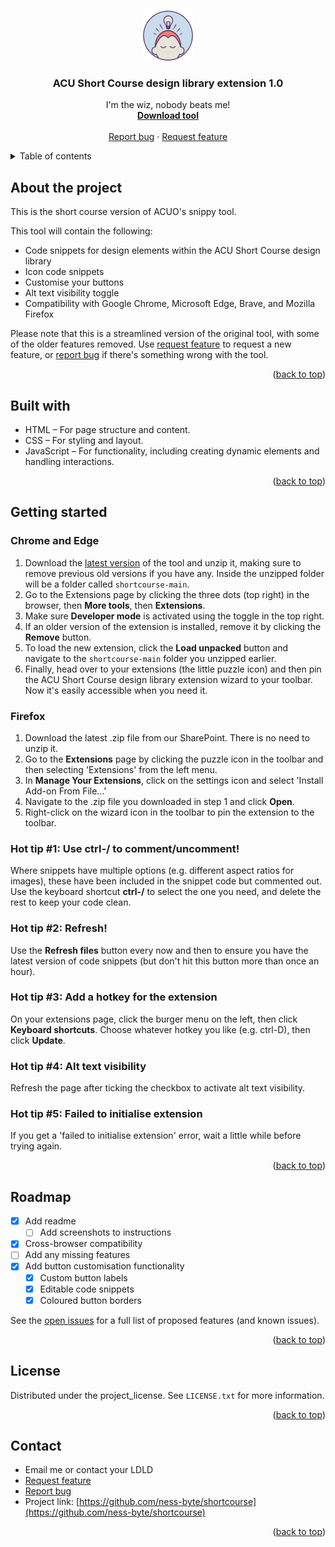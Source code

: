<!-- Improved compatibility of back to top link: See: https://github.com/othneildrew/Best-README-Template/pull/73 -->
<a id="readme-top"></a>

<!-- PROJECT LOGO -->
<br />
<div align="center">
  <a href="https://github.com/ness-byte/shortcourse">
    <img src="icon.png" alt="Logo" width="80" height="80">
  </a>

<h3 align="center">ACU Short Course design library extension 1.0</h3>

  <p align="center">
    I'm the wiz, nobody beats me!
    <br />
    <a href="https://github.com/ness-byte/shortcourse/archive/refs/heads/main.zip"><strong>Download tool</strong></a>
    <br />
    <br />
    <a href="https://github.com/ness-byte/shortcourse/issues/new?labels=bug&template=bug-report---.md">Report bug</a>
    &middot;
    <a href="https://github.com/ness-byte/shortcourse/issues/new?labels=enhancement&template=feature-request---.md">Request feature</a>
  </p>
</div>

<!-- TABLE OF CONTENTS -->
<details>
  <summary>Table of contents</summary>
  <ol>
    <li>
      <a href="#about-the-project">About the project</a>
      <ul>
        <li><a href="#built-with">Built with</a></li>
      </ul>
    </li>
    <li>
      <a href="#getting-started">Getting started</a>
    </li>
    <li><a href="#roadmap">Roadmap</a></li>
    <li><a href="#license">License</a></li>
    <li><a href="#contact">Contact</a></li>
    <li><a href="#acknowledgments">Acknowledgments</a></li>
  </ol>
</details>

<!-- ABOUT THE PROJECT -->
## About the project

<!-- [![Product Name Screen Shot][product-screenshot]](https://example.com) -->

This is the short course version of ACUO's snippy tool.

This tool will contain the following:
* Code snippets for design elements within the ACU Short Course design library
* Icon code snippets
* Customise your buttons
* Alt text visibility toggle
* Compatibility with Google Chrome, Microsoft Edge, Brave, and Mozilla Firefox

Please note that this is a streamlined version of the original tool, with some of the older features removed. Use [request feature][request-feature] to request a new feature, or [report bug][report-bug] if there's something wrong with the tool.

<p align="right">(<a href="#readme-top">back to top</a>)</p>

<!-- BUILT WITH -->
## Built with

* HTML – For page structure and content.
* CSS – For styling and layout.
* JavaScript – For functionality, including creating dynamic elements and handling interactions.
<!-- * [Material Icons](https://fonts.google.com/icons) – For icon usage. -->

<p align="right">(<a href="#readme-top">back to top</a>)</p>

<!-- GETTING STARTED -->
## Getting started

<h3>Chrome and Edge</h3>

1. Download the [latest version][download-url] of the tool and unzip it, making sure to remove previous old versions if you have any. Inside the unzipped folder will be a folder called `shortcourse-main`.
2. Go to the Extensions page by clicking the three dots (top right) in the browser, then <b>More tools</b>, then <b>Extensions</b>.
3. Make sure <b>Developer mode</b> is activated using the toggle in the top right.
4. If an older version of the extension is installed, remove it by clicking the <b>Remove</b> button.
5. To load the new extension, click the <b>Load unpacked</b> button and navigate to the `shortcourse-main` folder you unzipped earlier.
6. Finally, head over to your extensions (the little puzzle icon) and then pin the ACU Short Course design library extension wizard to your toolbar. Now it's easily accessible when you need it.

<h3>Firefox</h3>

1. Download the latest .zip file from our SharePoint. There is no need to unzip it.
2. Go to the <b>Extensions</b> page by clicking the puzzle icon in the toolbar and then selecting 'Extensions' from the left menu.
3. In <b>Manage Your Extensions</b>, click on the settings icon and select 'Install Add-on From File...'
4. Navigate to the .zip file you downloaded in step 1 and click <b>Open</b>.
5. Right-click on the wizard icon in the toolbar to pin the extension to the toolbar.

<h3>Hot tip #1: Use ctrl-/ to comment/uncomment!</h3>
Where snippets have multiple options (e.g. different aspect ratios for images), these have been included in the snippet code but commented out. Use the keyboard shortcut <b>ctrl-/</b> to select the one you need, and delete the rest to keep your code clean.

<h3>Hot tip #2: Refresh!</h3>
Use the <b>Refresh files</b> button every now and then to ensure you have the latest version of code snippets (but don't hit this button more than once an hour).

<h3>Hot tip #3: Add a hotkey for the extension</h3>
On your extensions page, click the burger menu on the left, then click <b>Keyboard shortcuts</b>. Choose whatever hotkey you like (e.g. ctrl-D), then click <b>Update</b>.

<h3>Hot tip #4: Alt text visibility</h3>
Refresh the page after ticking the checkbox to activate alt text visibility.

<h3>Hot tip #5: Failed to initialise extension</h3>
If you get a 'failed to initialise extension' error, wait a little while before trying again.

<p align="right">(<a href="#readme-top">back to top</a>)</p>

<!-- ROADMAP -->
## Roadmap

- [X] Add readme
    - [ ] Add screenshots to instructions
- [X] Cross-browser compatibility
- [ ] Add any missing features
- [X] Add button customisation functionality
    - [X] Custom button labels
    - [X] Editable code snippets
    - [X] Coloured button borders
    
See the [open issues](https://github.com/ness-byte/shortcourse/issues) for a full list of proposed features (and known issues).

<p align="right">(<a href="#readme-top">back to top</a>)</p>

<!-- LICENSE -->
## License

Distributed under the project_license. See `LICENSE.txt` for more information.

<p align="right">(<a href="#readme-top">back to top</a>)</p>



<!-- CONTACT -->
## Contact

* Email me or contact your LDLD
* [Request feature][request-feature]
* [Report bug][report-bug]
* Project link: [https://github.com/ness-byte/shortcourse](https://github.com/ness-byte/shortcourse)

<p align="right">(<a href="#readme-top">back to top</a>)</p>

[contributors-url]: https://github.com/ness-byte/shortcourse/graphs/contributors
[license-url]: https://github.com/ness-byte/shortcourse/blob/main/LICENSE.txt
[download-url]: https://github.com/ness-byte/shortcourse/archive/refs/heads/main.zip
[request-feature]: https://github.com/ness-byte/shortcourse/issues/new?labels=enhancement&template=feature-request---.md
[report-bug]: https://github.com/ness-byte/shortcourse/issues/new?labels=bug&template=bug-report---.md
